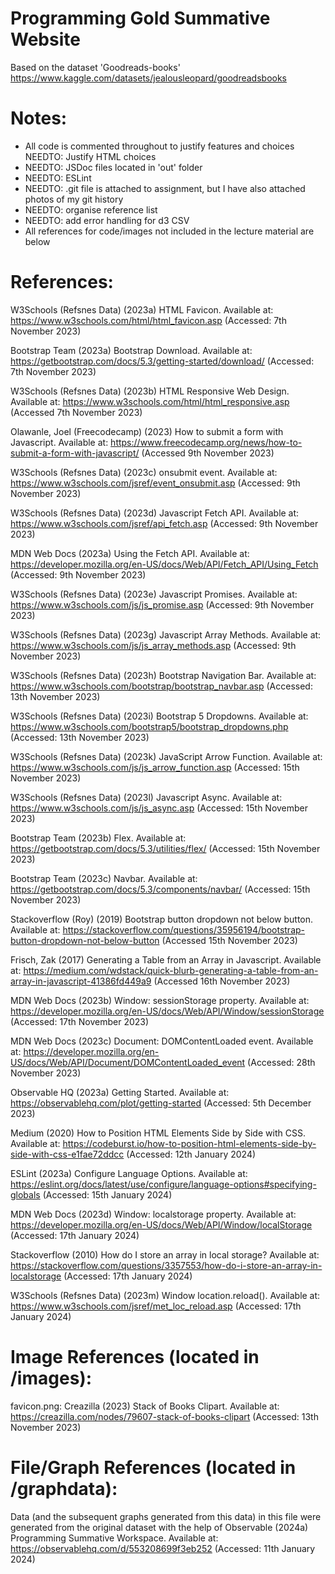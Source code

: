 # Programming Gold Summative Website
Based on the dataset 'Goodreads-books' https://www.kaggle.com/datasets/jealousleopard/goodreadsbooks

# Notes:
- All code is commented throughout to justify features and choices NEEDTO: Justify HTML choices
- NEEDTO: JSDoc files located in 'out' folder
- NEEDTO: ESLint
- NEEDTO: .git file is attached to assignment, but I have also attached photos of my git history
- NEEDTO: organise reference list
- NEEDTO: add error handling for d3 CSV
- All references for code/images not included in the lecture material are below

# References:
W3Schools (Refsnes Data) (2023a) HTML Favicon. Available at: https://www.w3schools.com/html/html_favicon.asp (Accessed: 7th November 2023)

Bootstrap Team (2023a) Bootstrap Download. Available at: https://getbootstrap.com/docs/5.3/getting-started/download/ (Accessed: 7th November 2023)

W3Schools (Refsnes Data) (2023b) HTML Responsive Web Design. Available at: https://www.w3schools.com/html/html_responsive.asp (Accessed 7th November 2023)

Olawanle, Joel (Freecodecamp) (2023) How to submit a form with Javascript. Available at: https://www.freecodecamp.org/news/how-to-submit-a-form-with-javascript/ (Accessed 9th November 2023)

W3Schools (Refsnes Data) (2023c) onsubmit event. Available at: https://www.w3schools.com/jsref/event_onsubmit.asp (Accessed: 9th November 2023)

W3Schools (Refsnes Data) (2023d) Javascript Fetch API. Available at: https://www.w3schools.com/jsref/api_fetch.asp (Accessed: 9th November 2023)

MDN Web Docs (2023a) Using the Fetch API. Available at: https://developer.mozilla.org/en-US/docs/Web/API/Fetch_API/Using_Fetch (Accessed: 9th November 2023)

W3Schools (Refsnes Data) (2023e) Javascript Promises. Available at: https://www.w3schools.com/js/js_promise.asp (Accessed: 9th November 2023)

W3Schools (Refsnes Data) (2023g) Javascript Array Methods. Available at: https://www.w3schools.com/js/js_array_methods.asp (Accessed: 9th November 2023)

W3Schools (Refsnes Data) (2023h) Bootstrap Navigation Bar. Available at: https://www.w3schools.com/bootstrap/bootstrap_navbar.asp (Accessed: 13th November 2023)

W3Schools (Refsnes Data) (2023i) Bootstrap 5 Dropdowns. Available at: https://www.w3schools.com/bootstrap5/bootstrap_dropdowns.php (Accessed: 13th November 2023)

W3Schools (Refsnes Data) (2023k) JavaScript Arrow Function. Available at: https://www.w3schools.com/js/js_arrow_function.asp (Accessed: 15th November 2023)

W3Schools (Refsnes Data) (2023l) Javascript Async. Available at: https://www.w3schools.com/js/js_async.asp (Accessed: 15th November 2023)

Bootstrap Team (2023b) Flex. Available at: https://getbootstrap.com/docs/5.3/utilities/flex/ (Accessed: 15th November 2023)

Bootstrap Team (2023c) Navbar. Available at: https://getbootstrap.com/docs/5.3/components/navbar/ (Accessed: 15th November 2023)

Stackoverflow (Roy) (2019) Bootstrap button dropdown not below button. Available at: https://stackoverflow.com/questions/35956194/bootstrap-button-dropdown-not-below-button (Accessed 15th November 2023)

Frisch, Zak (2017) Generating a Table from an Array in Javascript. Available at: https://medium.com/wdstack/quick-blurb-generating-a-table-from-an-array-in-javascript-41386fd449a9 (Accessed 16th November 2023)

MDN Web Docs (2023b) Window: sessionStorage property. Available at: https://developer.mozilla.org/en-US/docs/Web/API/Window/sessionStorage (Accessed: 17th November 2023)

MDN Web Docs (2023c) Document: DOMContentLoaded event. Available at: https://developer.mozilla.org/en-US/docs/Web/API/Document/DOMContentLoaded_event (Accessed: 28th November 2023)

Observable HQ (2023a) Getting Started. Available at: https://observablehq.com/plot/getting-started (Accessed: 5th December 2023)

Medium (2020) How to Position HTML Elements Side by Side with CSS. Available at: https://codeburst.io/how-to-position-html-elements-side-by-side-with-css-e1fae72ddcc (Accessed: 12th January 2024)

ESLint (2023a) Configure Language Options. Available at: https://eslint.org/docs/latest/use/configure/language-options#specifying-globals (Accessed: 15th January 2024)

MDN Web Docs (2023d) Window: localstorage property. Available at: https://developer.mozilla.org/en-US/docs/Web/API/Window/localStorage (Accessed: 17th January 2024)

Stackoverflow (2010) How do I store an array in local storage? Available at: https://stackoverflow.com/questions/3357553/how-do-i-store-an-array-in-localstorage (Accessed: 17th January 2024)

W3Schools (Refsnes Data) (2023m) Window location.reload(). Available at: https://www.w3schools.com/jsref/met_loc_reload.asp (Accessed: 17th January 2024)

# Image References (located in /images):
favicon.png: Creazilla (2023) Stack of Books Clipart. Available at: https://creazilla.com/nodes/79607-stack-of-books-clipart (Accessed: 13th November 2023)

# File/Graph References (located in /graphdata):
Data (and the subsequent graphs generated from this data) in this file were generated from the original dataset with the help of Observable (2024a) Programming Summative Workspace. Available at: https://observablehq.com/d/553208699f3eb252 (Accessed: 11th January 2024) 